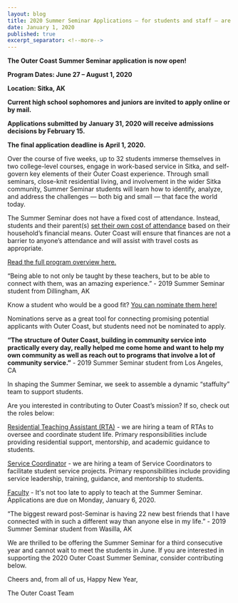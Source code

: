 ```yaml
---
layout: blog
title: 2020 Summer Seminar Applications — for students and staff — are live!
date: January 1, 2020
published: true
excerpt_separator: <!--more-->
---
```


<strong> ​The Outer Coast Summer Seminar application is now open! </strong>

<strong> Program Dates: June 27 – August 1, 2020 </strong>

<strong> Location: Sitka, AK </strong>

<strong> Current high school sophomores and juniors are invited to apply online or by mail. </strong>

<strong> Applications submitted by January 31, 2020 will receive admissions decisions by February 15. </strong>

<strong> The final application deadline is April 1, 2020. </strong>

<!--more-->

Over the course of five weeks, up to 32 students immerse themselves in two college-level courses, engage in work-based service in Sitka, and self-govern key elements of their Outer Coast experience. Through small seminars, close-knit residential living, and involvement in the wider Sitka community, Summer Seminar students will learn how to identify, analyze, and address the challenges — both big and small — that face the world today.

The Summer Seminar does not have a fixed cost of attendance. Instead, students and their parent(s) [set their own cost of attendance](http://outercoast.org/cost-of-attendance.html) based on their household’s financial means. Outer Coast will ensure that finances are not a barrier to anyone’s attendance and will assist with travel costs as appropriate.

[Read the full program overview here.](https://docs.google.com/document/d/1wAtxQPoqbolPe9YQuui9E3z--P9lxrwRlr9g4z9Ux44/edit)

 
“Being able to not only be taught by these teachers, but to be able to connect with them, was an amazing experience.” - 2019 Summer Seminar student from Dillingham, AK

 
Know a student who would be a good fit? [You can nominate them here!](https://docs.google.com/forms/d/e/1FAIpQLSfc8_jA_PJ8dvwt_Z-c8Gi7_W4tstT_k_86DaGwckfNidafgQ/viewform)

Nominations serve as a great tool for connecting promising potential applicants with Outer Coast, but students need not be nominated to apply.
 
<strong>“The structure of Outer Coast, building in community service into practically every day, really helped me come home and want to help my own community as well as reach out to programs that involve a lot of community service.”</strong> - 2019 Summer Seminar student from Los Angeles, CA


In shaping the Summer Seminar, we seek to assemble a dynamic “staffulty” team to support students.

Are you interested in contributing to Outer Coast’s mission? If so, check out the roles below:

[Residential Teaching Assistant (RTA)](https://docs.google.com/document/d/1yEze_z8bmGGj1oG9fsLikLWs4oEw905Rf03x8HfPNT0/edit) - we are hiring a team of RTAs to oversee and coordinate student life. Primary responsibilities include providing residential support, mentorship, and academic guidance to students.

[Service Coordinator](https://docs.google.com/document/d/1Rc25MYbICypG1ryrw95a0umWGi9ZEDJrCpcHBBeFqUo/edit) - we are hiring a team of Service Coordinators to facilitate student service projects. Primary responsibilities include providing service leadership, training, guidance, and mentorship to students.

[Faculty](https://docs.google.com/document/d/1a_-kw80xP3ax4OacgbJ-fstg-K05MvzDl8csFevcvLA/edit) - It's not too late to apply to teach at the Summer Seminar. Applications are due on Monday, January 6, 2020.
 
“The biggest reward post-Seminar is having 22 new best friends that I have connected with in such a different way than anyone else in my life.” - 2019 Summer Seminar student from Wasilla, AK

We are thrilled to be offering the Summer Seminar for a third consecutive year and cannot wait to meet the students in June. If you are interested in supporting the 2020 Outer Coast Summer Seminar, consider contributing below.

 
Cheers and, from all of us, Happy New Year,

 

The Outer Coast Team

